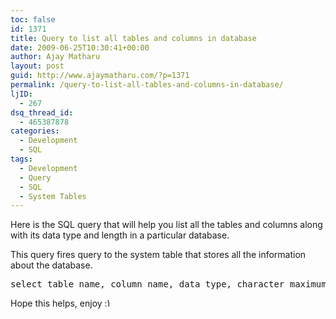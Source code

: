 ```yaml
---
toc: false
id: 1371
title: Query to list all tables and columns in database
date: 2009-06-25T10:30:41+00:00
author: Ajay Matharu
layout: post
guid: http://www.ajaymatharu.com/?p=1371
permalink: /query-to-list-all-tables-and-columns-in-database/
ljID:
  - 267
dsq_thread_id:
  - 465387878
categories:
  - Development
  - SQL
tags:
  - Development
  - Query
  - SQL
  - System Tables
---
```

Here is the SQL query that will help you list all the tables and columns along with its data type and length in a particular database. 

This query fires query to the system table that stores all the information about the database.

<pre name="code" class="sql">select table_name, column_name, data_type, character_maximum_length, is_nullable from information_schema.columns where table_name in (select name from sysobjects where xtype='U') order by table_name
</pre>

Hope this helps, enjoy <img src="http://www.ajaymatharu.com/wp-includes/images/smilies/simple-smile.png" alt=":)" class="wp-smiley" style="height: 1em; max-height: 1em;" />
